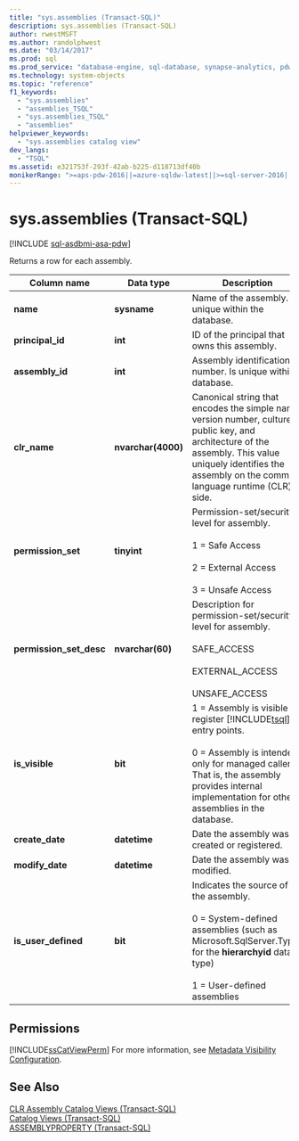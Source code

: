 ```yaml
---
title: "sys.assemblies (Transact-SQL)"
description: sys.assemblies (Transact-SQL)
author: rwestMSFT
ms.author: randolphwest
ms.date: "03/14/2017"
ms.prod: sql
ms.prod_service: "database-engine, sql-database, synapse-analytics, pdw"
ms.technology: system-objects
ms.topic: "reference"
f1_keywords:
  - "sys.assemblies"
  - "assemblies_TSQL"
  - "sys.assemblies_TSQL"
  - "assemblies"
helpviewer_keywords:
  - "sys.assemblies catalog view"
dev_langs:
  - "TSQL"
ms.assetid: e321753f-293f-42ab-b225-d118713df40b
monikerRange: ">=aps-pdw-2016||=azure-sqldw-latest||>=sql-server-2016||>=sql-server-linux-2017||=azuresqldb-mi-current"
---
```

# sys.assemblies (Transact-SQL)
[!INCLUDE [sql-asdbmi-asa-pdw](../../includes/applies-to-version/sql-asdbmi-asa-pdw.md)]

  Returns a row for each assembly.  
  
|Column name|Data type|Description|  
|-----------------|---------------|-----------------|  
|**name**|**sysname**|Name of the assembly. Is unique within the database.|  
|**principal_id**|**int**|ID of the principal that owns this assembly.|  
|**assembly_id**|**int**|Assembly identification number. Is unique within a database.|  
|**clr_name**|**nvarchar(4000)**|Canonical string that encodes the simple name, version number, culture, public key, and architecture of the assembly. This value uniquely identifies the assembly on the common language runtime (CLR) side.|  
|**permission_set**|**tinyint**|Permission-set/security-level for assembly.<br /><br /> 1 = Safe Access<br /><br /> 2 = External Access<br /><br /> 3 = Unsafe Access|  
|**permission_set_desc**|**nvarchar(60)**|Description for permission-set/security-level for assembly.<br /><br /> SAFE_ACCESS<br /><br /> EXTERNAL_ACCESS<br /><br /> UNSAFE_ACCESS|  
|**is_visible**|**bit**|1 = Assembly is visible to register [!INCLUDE[tsql](../../includes/tsql-md.md)] entry points.<br /><br /> 0 = Assembly is intended only for managed callers. That is, the assembly provides internal implementation for other assemblies in the database.|  
|**create_date**|**datetime**|Date the assembly was created or registered.|  
|**modify_date**|**datetime**|Date the assembly was modified.|  
|**is_user_defined**|**bit**|Indicates the source of the assembly.<br /><br /> 0 = System-defined assemblies (such as Microsoft.SqlServer.Types for the **hierarchyid** data type)<br /><br /> 1 = User-defined assemblies|  
  
## Permissions  
 [!INCLUDE[ssCatViewPerm](../../includes/sscatviewperm-md.md)] For more information, see [Metadata Visibility Configuration](../../relational-databases/security/metadata-visibility-configuration.md).  
  
## See Also  
 [CLR Assembly Catalog Views &#40;Transact-SQL&#41;](../../relational-databases/system-catalog-views/clr-assembly-catalog-views-transact-sql.md)   
 [Catalog Views &#40;Transact-SQL&#41;](../../relational-databases/system-catalog-views/catalog-views-transact-sql.md)   
 [ASSEMBLYPROPERTY &#40;Transact-SQL&#41;](../../t-sql/functions/assemblyproperty-transact-sql.md)  
  
  
